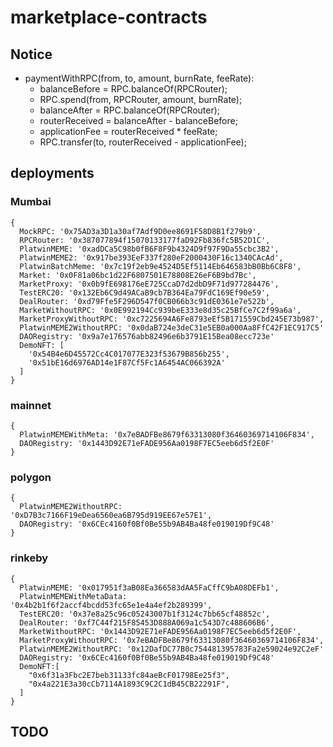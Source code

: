 # marketplace-contracts

## Notice

- paymentWithRPC(from, to, amount, burnRate, feeRate):
    - balanceBefore = RPC.balanceOf(RPCRouter);
    - RPC.spend(from, RPCRouter, amount, burnRate);
    - balanceAfter = RPC.balanceOf(RPCRouter);
    - routerReceived = balanceAfter - balanceBefore;
    - applicationFee = routerReceived * feeRate;
    - RPC.transfer(to, routerReceived - applicationFee);

## deployments

### Mumbai

```
{
  MockRPC: '0x75AD3a3D1a30af7Adf9D0ee8691F58D8B1f279b9',
  RPCRouter: '0x387077894f15070133177faD92Fb836fc5B52D1C',
  PlatwinMEME: '0xadDCa5C98b0fB6F8F9b4324D9f97F9Da55cbc3B2',
  PlatwinMEME2: '0x917be393EeF337f280eF2000430F16c1340CAcAd',
  PlatwinBatchMeme: '0x7c19f2eb9e4524D5Ef5114Eb646583bB0Bb6C8F8',
  Market: '0x0F81a06bc1d22F6807501E78808E26eF6B9bd7Bc',
  MarketProxy: '0x0b9fE698176eE725CcaD7d2dbD9F71d977284476',
  TestERC20: '0x132Eb6C9d49ACaB9cb7B364Ea79FdC169Ef90e59',
  DealRouter: '0xd79Ffe5F296D547f0CB066b3c91dE0361e7e522b',
  MarketWithoutRPC: '0x0E992194Cc939beE333e8d35c25BfCe7C2f99a6a',
  MarketProxyWithoutRPC: '0xc7225694A6Fe8793eEf5B171559Cbd245E73b987',
  PlatwinMEME2WithoutRPC: '0x0daB724e3deC31e5EB0a000Aa8FfC42F1EC917C5'
  DAORegistry: '0x9a7e176576abb82496e6b3791E15Bea08ecc723e'
  DemoNFT: [
    '0x54B4e6D45572Cc4C017077E323f53679B856b255',
    '0x51bE16d6976AD14e1F87Cf5Fc1A6454AC066392A'
  ]
}
```

### mainnet

```
{
  PlatwinMEMEWithMeta: '0x7eBADFBe8679f63313080f36460369714106F834',
  DAORegistry: '0x1443D92E71eFADE956Aa0198F7EC5eeb6d5f2E0F'
}
```

### polygon

```
{
  PlatwinMEME2WithoutRPC: '0xD7B3c7166F19eDea6560ea6B795d919EE67e57E1',
  DAORegistry: '0x6CEc4160f0Bf0Be55b9AB4Ba48fe019019Df9C48'
}
```
### rinkeby

```
{
  PlatwinMEME: '0x017951f3aB08Ea366583dAA5FaCffC9bA08DEFb1',
  PlatwinMEMEWithMetaData: '0x4b2b1f6f2accf4bcdd53fc65e1e4a4ef2b289399',
  TestERC20: '0x37e8a25c96c05243007b1f3124c7bb65cf48852c',
  DealRouter: '0xf7C44f215F85453D888A069a1c543D7c488606B6',
  MarketWithoutRPC: '0x1443D92E71eFADE956Aa0198F7EC5eeb6d5f2E0F',
  MarketProxyWithoutRPC: '0x7eBADFBe8679f63313080f36460369714106F834',
  PlatwinMEME2WithoutRPC: '0x12DafDC77B0c754481395783Fa2e59024e92C2eF'
  DAORegistry: '0x6CEc4160f0Bf0Be55b9AB4Ba48fe019019Df9C48'
  DemoNFT:[
    "0x6f31a3Fbc2E7beb31133fc84aeBcF01798Ee25f3",
    "0x4a221E3a30cCb7114A1893C9C2C1dB45CB22291F",
  ]
}
```
## TODO

